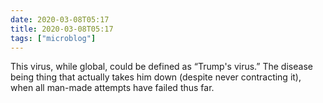 ```yaml
---
date: 2020-03-08T05:17
title: 2020-03-08T05:17
tags: ["microblog"]
---
```


This virus, while global, could be defined as “Trump's virus.” The disease being thing that actually takes him down (despite never contracting it), when all man-made attempts have failed thus far.
